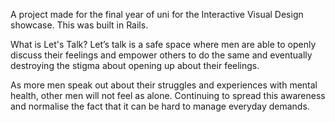 A project made for the final year of uni for the Interactive Visual Design showcase. This was built in Rails.

What is Let's Talk?
Let’s talk is a safe space where men are able to openly discuss their feelings and empower others to do the same and eventually destroying the stigma about opening up about their feelings.

As more men speak out about their struggles and experiences with mental health, other men will not feel as alone. Continuing to spread this awareness and normalise the fact that it can be hard to manage everyday demands.
